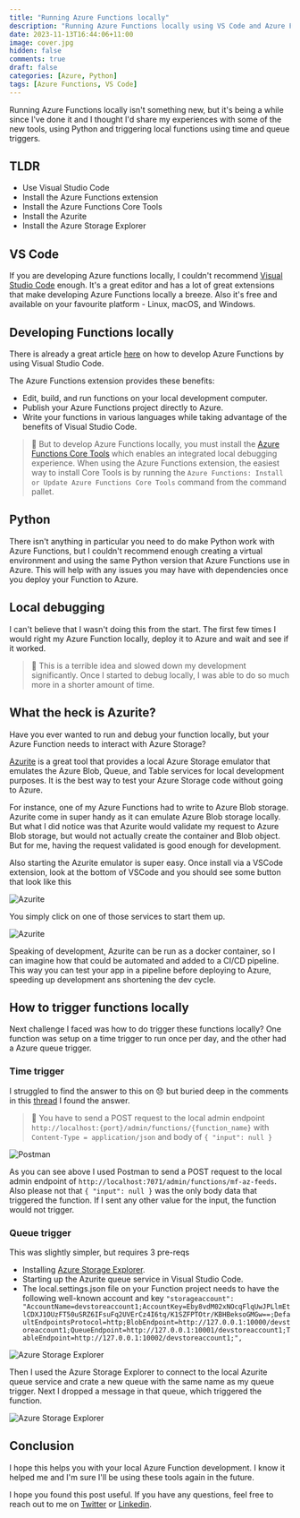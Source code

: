 ```yaml
---
title: "Running Azure Functions locally"
description: "Running Azure Functions locally using VS Code and Azure Functions extension"
date: 2023-11-13T16:44:06+11:00
image: cover.jpg
hidden: false
comments: true
draft: false
categories: [Azure, Python]
tags: [Azure Functions, VS Code]
---
```


Running Azure Functions locally isn't something new, but it's being a while since I've done it and I thought I'd share my experiences with some of the new tools, using Python and triggering local functions using time and queue triggers.

## TLDR

* Use Visual Studio Code
* Install the Azure Functions extension
* Install the Azure Functions Core Tools
* Install the Azurite
* Install the Azure Storage Explorer

## VS Code

If you are developing Azure functions locally, I couldn't recommend [Visual Studio Code](https://code.visualstudio.com/) enough. It's a great editor and has a lot of great extensions that make developing Azure Functions locally a breeze. Also it's free and available on your favourite platform - Linux, macOS, and Windows.

## Developing Functions locally

There is already a great article [here](https://learn.microsoft.com/en-us/azure/azure-functions/functions-develop-vs-code?tabs=node-v3%2Cpython-v2%2Cisolated-process&pivots=programming-language-python) on how to develop Azure Functions by using Visual Studio Code.

The Azure Functions extension provides these benefits:

* Edit, build, and run functions on your local development computer.
* Publish your Azure Functions project directly to Azure.
* Write your functions in various languages while taking advantage of the benefits of Visual Studio Code.

> 💎 But to develop Azure Functions locally, you must install the [Azure Functions Core Tools](https://learn.microsoft.com/en-us/azure/azure-functions/functions-run-local) which enables an integrated local debugging experience. When using the Azure Functions extension, the easiest way to install Core Tools is by running the ``Azure Functions: Install or Update Azure Functions Core Tools`` command from the command pallet.

## Python

There isn't anything in particular you need to do make Python work with Azure Functions, but I couldn't recommend enough creating a virtual environment and using the same Python version that Azure Functions use in Azure. This will help with any issues you may have with dependencies once you deploy your Function to Azure.

## Local debugging

I can't believe that I wasn't doing this from the start. The first few times I would right my Azure Function locally, deploy it to Azure and wait and see if it worked.

> 💎 This is a terrible idea and slowed down my development significantly. Once I started to debug locally, I was able to do so much more in a shorter amount of time.

## What the heck is Azurite?

Have you ever wanted to run and debug your function locally, but your Azure Function needs to interact with Azure Storage?

[Azurite](https://learn.microsoft.com/en-us/azure/storage/common/storage-use-azurite?tabs=visual-studio) is a great tool that provides a local Azure Storage emulator that emulates the Azure Blob, Queue, and Table services for local development purposes. It is the best way to test your Azure Storage code without going to Azure.

For instance, one of my Azure Functions had to write to Azure Blob storage. Azurite come in super handy as it can emulate Azure Blob storage locally. But what I did notice was that Azurite would validate my request to Azure Blob storage, but would not actually create the container and Blob object. But for me, having the request validated is good enough for development.

Also starting the Azurite emulator is super easy. Once install via a VSCode extension, look at the bottom of VSCode and you should see some button that look like this

![Azurite](1.jpg)

You simply click on one of those services to start them up.

![Azurite](2.jpg)

Speaking of development, Azurite can be run as a docker container, so I can imagine how that could be automated and added to a CI/CD pipeline. This way you can test your app in a pipeline before deploying to Azure, speeding up development ans shortening the dev cycle.

## How to trigger functions locally

Next challenge I faced was how to do trigger these functions locally? One function was setup on a time trigger to run once per day, and the other had a Azure queue trigger.

### Time trigger

I struggled to find the answer to this on 😞 but buried deep in the comments in this [thread](https://stackoverflow.com/questions/46556621/what-is-the-simplest-way-to-run-a-timer-triggered-azure-function-locally-once) I found the answer.

> 💎 You have to send a POST request to the local admin endpoint ``http://localhost:{port}/admin/functions/{function_name}`` with ``Content-Type = application/json`` and body of ``{ "input": null }``

![Postman](3.jpg)

As you can see above I used Postman to send a POST request to the local admin endpoint of ``http://localhost:7071/admin/functions/mf-az-feeds``. Also please not that ``{ "input": null }`` was the only body data that triggered the function. If I sent any other value for the input, the function would not trigger.

### Queue trigger

This was slightly simpler, but requires 3 pre-reqs

* Installing [Azure Storage Explorer](https://azure.microsoft.com/en-us/products/storage/storage-explorer/).
* Starting up the Azurite queue service in Visual Studio Code.
* The local.settings.json file on your Function project needs to have the following well-known account and key ``"storageaccount": "AccountName=devstoreaccount1;AccountKey=Eby8vdM02xNOcqFlqUwJPLlmEtlCDXJ1OUzFT50uSRZ6IFsuFq2UVErCz4I6tq/K1SZFPTOtr/KBHBeksoGMGw==;DefaultEndpointsProtocol=http;BlobEndpoint=http://127.0.0.1:10000/devstoreaccount1;QueueEndpoint=http://127.0.0.1:10001/devstoreaccount1;TableEndpoint=http://127.0.0.1:10002/devstoreaccount1;",``

![Azure Storage Explorer](4.jpg)

Then I used the Azure Storage Explorer to connect to the local Azurite queue service and crate a new queue with the same name as my queue trigger. Next I dropped a message in that queue, which triggered the function.

![Azure Storage Explorer](5.jpg)

## Conclusion

I hope this helps you with your local Azure Function development. I know it helped me and I'm sure I'll be using these tools again in the future.

I hope you found this post useful. If you have any questions, feel free to reach out to me on [Twitter](https://twitter.com/fredderf204) or [Linkedin](https://www.linkedin.com/in/1michaelfriedrich/).
